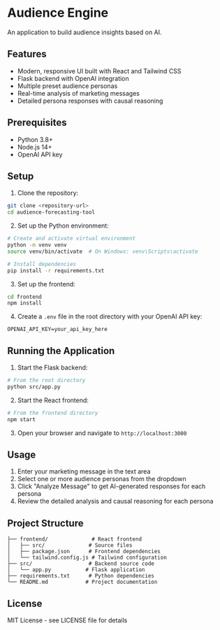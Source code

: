 # Audience Engine 

An application to build audience insights based on AI. 

## Features

- Modern, responsive UI built with React and Tailwind CSS
- Flask backend with OpenAI integration
- Multiple preset audience personas
- Real-time analysis of marketing messages
- Detailed persona responses with causal reasoning

## Prerequisites

- Python 3.8+
- Node.js 14+
- OpenAI API key

## Setup

1. Clone the repository:
```bash
git clone <repository-url>
cd audience-forecasting-tool
```

2. Set up the Python environment:
```bash
# Create and activate virtual environment
python -m venv venv
source venv/bin/activate  # On Windows: venv\Scripts\activate

# Install dependencies
pip install -r requirements.txt
```

3. Set up the frontend:
```bash
cd frontend
npm install
```

4. Create a `.env` file in the root directory with your OpenAI API key:
```
OPENAI_API_KEY=your_api_key_here
```

## Running the Application

1. Start the Flask backend:
```bash
# From the root directory
python src/app.py
```

2. Start the React frontend:
```bash
# From the frontend directory
npm start
```

3. Open your browser and navigate to `http://localhost:3000`

## Usage

1. Enter your marketing message in the text area
2. Select one or more audience personas from the dropdown
3. Click "Analyze Message" to get AI-generated responses for each persona
4. Review the detailed analysis and causal reasoning for each persona

## Project Structure

```
├── frontend/              # React frontend
│   ├── src/              # Source files
│   ├── package.json      # Frontend dependencies
│   └── tailwind.config.js # Tailwind configuration
├── src/                  # Backend source code
│   └── app.py           # Flask application
├── requirements.txt      # Python dependencies
└── README.md            # Project documentation
```

## License

MIT License - see LICENSE file for details
